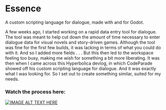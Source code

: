 # Essence
A custom scripting language for dialogue, made with and for Godot.

A few weeks ago, I started working on a rapid data entry tool for dialogue.
The tool was meant to help cut down the amount of time necessary to enter dialogue data for visual novels and story-driven games.
Although the tool was fine for the first few builds, it was lacking in terms of what you could do with it.
And so I added more fields . . . But this then led to the workspace feeling too busy, making me wish for something a bit more liberating.
It was then when I came across this Hyperbolica devlog, in which CodeParade showed off his custom scripting language for dialogue.
And it was exactly what I was looking for.
So I set out to create something similar, suited for my needs.

### Watch the process here:

[![IMAGE ALT TEXT HERE](https://img.youtube.com/vi/cMq_o2EsXxg/0.jpg)](https://www.youtube.com/watch?v=cMq_o2EsXxg)
